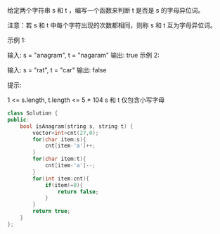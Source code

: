 给定两个字符串 s 和 t ，编写一个函数来判断 t 是否是 s 的字母异位词。

注意：若 s 和 t 中每个字符出现的次数都相同，则称 s 和 t 互为字母异位词。

 

示例 1:

输入: s = "anagram", t = "nagaram"
输出: true
示例 2:

输入: s = "rat", t = "car"
输出: false


提示:

1 <= s.length, t.length <= 5 * 104
s 和 t 仅包含小写字母

```cpp
class Solution {
public:
    bool isAnagram(string s, string t) {
        vector<int>cnt(27,0);
        for(char item:s){
            cnt[item-'a']++;
        }
        for(char item:t){
            cnt[item-'a']--;
        }
        for(int item:cnt){
            if(item!=0){
                return false;
            }
        }
        return true;
    }
};
```

